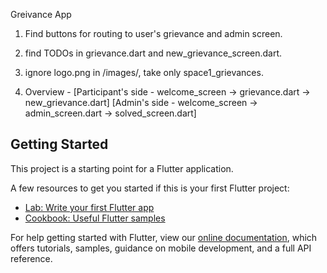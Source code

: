 Greivance App

1. Find buttons for routing to user's grievance and admin screen.
2. find TODOs in grievance.dart and new_grievance_screen.dart.
3. ignore logo.png in /images/, take only space1_grievances.


4. Overview - [Participant's side - welcome_screen -> grievance.dart -> new_grievance.dart]
  [Admin's side - welcome_screen -> admin_screen.dart -> solved_screen.dart]


## Getting Started

This project is a starting point for a Flutter application.

A few resources to get you started if this is your first Flutter project:

- [Lab: Write your first Flutter app](https://flutter.dev/docs/get-started/codelab)
- [Cookbook: Useful Flutter samples](https://flutter.dev/docs/cookbook)

For help getting started with Flutter, view our
[online documentation](https://flutter.dev/docs), which offers tutorials,
samples, guidance on mobile development, and a full API reference.
